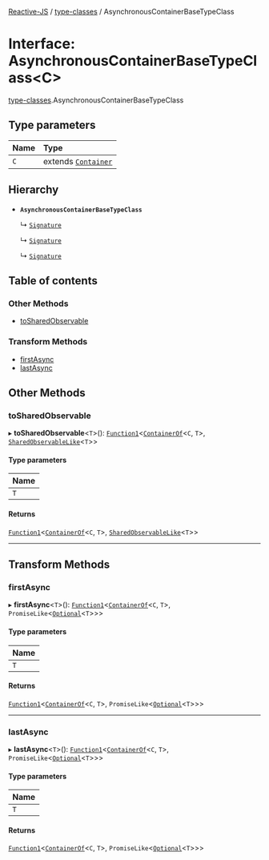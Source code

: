 [Reactive-JS](../README.md) / [type-classes](../modules/type_classes.md) / AsynchronousContainerBaseTypeClass

# Interface: AsynchronousContainerBaseTypeClass<C\>

[type-classes](../modules/type_classes.md).AsynchronousContainerBaseTypeClass

## Type parameters

| Name | Type |
| :------ | :------ |
| `C` | extends [`Container`](types.Container.md) |

## Hierarchy

- **`AsynchronousContainerBaseTypeClass`**

  ↳ [`Signature`](EventSource.Signature.md)

  ↳ [`Signature`](Promise.Signature.md)

  ↳ [`Signature`](Store.Signature.md)

## Table of contents

### Other Methods

- [toSharedObservable](type_classes.AsynchronousContainerBaseTypeClass.md#tosharedobservable)

### Transform Methods

- [firstAsync](type_classes.AsynchronousContainerBaseTypeClass.md#firstasync)
- [lastAsync](type_classes.AsynchronousContainerBaseTypeClass.md#lastasync)

## Other Methods

### toSharedObservable

▸ **toSharedObservable**<`T`\>(): [`Function1`](../modules/functions.md#function1)<[`ContainerOf`](../modules/types.md#containerof)<`C`, `T`\>, [`SharedObservableLike`](types.SharedObservableLike.md)<`T`\>\>

#### Type parameters

| Name |
| :------ |
| `T` |

#### Returns

[`Function1`](../modules/functions.md#function1)<[`ContainerOf`](../modules/types.md#containerof)<`C`, `T`\>, [`SharedObservableLike`](types.SharedObservableLike.md)<`T`\>\>

___

## Transform Methods

### firstAsync

▸ **firstAsync**<`T`\>(): [`Function1`](../modules/functions.md#function1)<[`ContainerOf`](../modules/types.md#containerof)<`C`, `T`\>, `PromiseLike`<[`Optional`](../modules/functions.md#optional)<`T`\>\>\>

#### Type parameters

| Name |
| :------ |
| `T` |

#### Returns

[`Function1`](../modules/functions.md#function1)<[`ContainerOf`](../modules/types.md#containerof)<`C`, `T`\>, `PromiseLike`<[`Optional`](../modules/functions.md#optional)<`T`\>\>\>

___

### lastAsync

▸ **lastAsync**<`T`\>(): [`Function1`](../modules/functions.md#function1)<[`ContainerOf`](../modules/types.md#containerof)<`C`, `T`\>, `PromiseLike`<[`Optional`](../modules/functions.md#optional)<`T`\>\>\>

#### Type parameters

| Name |
| :------ |
| `T` |

#### Returns

[`Function1`](../modules/functions.md#function1)<[`ContainerOf`](../modules/types.md#containerof)<`C`, `T`\>, `PromiseLike`<[`Optional`](../modules/functions.md#optional)<`T`\>\>\>
